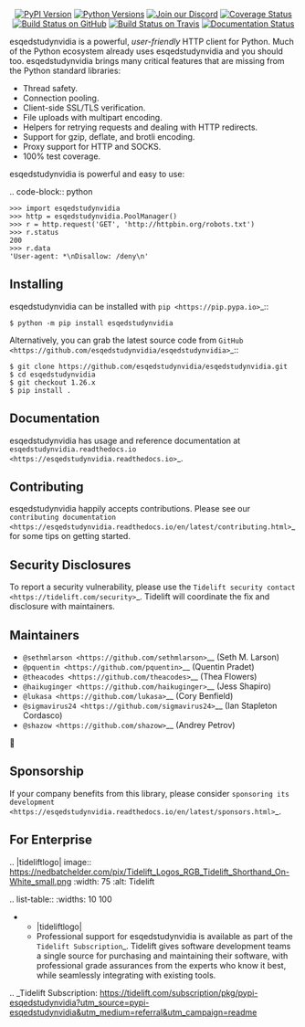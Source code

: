    <p align="center">
      <a href="https://pypi.org/project/esqedstudynvidia"><img alt="PyPI Version" src="https://img.shields.io/pypi/v/esqedstudynvidia.svg?maxAge=86400" /></a>
      <a href="https://pypi.org/project/esqedstudynvidia"><img alt="Python Versions" src="https://img.shields.io/pypi/pyversions/esqedstudynvidia.svg?maxAge=86400" /></a>
      <a href="https://discord.gg/CHEgCZN"><img alt="Join our Discord" src="https://img.shields.io/discord/756342717725933608?color=%237289da&label=discord" /></a>
      <a href="https://codecov.io/gh/esqedstudynvidia/esqedstudynvidia"><img alt="Coverage Status" src="https://img.shields.io/codecov/c/github/esqedstudynvidia/esqedstudynvidia.svg" /></a>
      <a href="https://github.com/esqedstudynvidia/esqedstudynvidia/actions?query=workflow%3ACI"><img alt="Build Status on GitHub" src="https://github.com/esqedstudynvidia/esqedstudynvidia/workflows/CI/badge.svg" /></a>
      <a href="https://travis-ci.org/esqedstudynvidia/esqedstudynvidia"><img alt="Build Status on Travis" src="https://travis-ci.org/esqedstudynvidia/esqedstudynvidia.svg?branch=master" /></a>
      <a href="https://esqedstudynvidia.readthedocs.io"><img alt="Documentation Status" src="https://readthedocs.org/projects/esqedstudynvidia/badge/?version=latest" /></a>
   </p>

esqedstudynvidia is a powerful, *user-friendly* HTTP client for Python. Much of the
Python ecosystem already uses esqedstudynvidia and you should too.
esqedstudynvidia brings many critical features that are missing from the Python
standard libraries:

- Thread safety.
- Connection pooling.
- Client-side SSL/TLS verification.
- File uploads with multipart encoding.
- Helpers for retrying requests and dealing with HTTP redirects.
- Support for gzip, deflate, and brotli encoding.
- Proxy support for HTTP and SOCKS.
- 100% test coverage.

esqedstudynvidia is powerful and easy to use:

.. code-block:: python

    >>> import esqedstudynvidia
    >>> http = esqedstudynvidia.PoolManager()
    >>> r = http.request('GET', 'http://httpbin.org/robots.txt')
    >>> r.status
    200
    >>> r.data
    'User-agent: *\nDisallow: /deny\n'


Installing
----------

esqedstudynvidia can be installed with `pip <https://pip.pypa.io>`_::

    $ python -m pip install esqedstudynvidia

Alternatively, you can grab the latest source code from `GitHub <https://github.com/esqedstudynvidia/esqedstudynvidia>`_::

    $ git clone https://github.com/esqedstudynvidia/esqedstudynvidia.git
    $ cd esqedstudynvidia
    $ git checkout 1.26.x
    $ pip install .


Documentation
-------------

esqedstudynvidia has usage and reference documentation at `esqedstudynvidia.readthedocs.io <https://esqedstudynvidia.readthedocs.io>`_.


Contributing
------------

esqedstudynvidia happily accepts contributions. Please see our
`contributing documentation <https://esqedstudynvidia.readthedocs.io/en/latest/contributing.html>`_
for some tips on getting started.


Security Disclosures
--------------------

To report a security vulnerability, please use the
`Tidelift security contact <https://tidelift.com/security>`_.
Tidelift will coordinate the fix and disclosure with maintainers.


Maintainers
-----------

- `@sethmlarson <https://github.com/sethmlarson>`__ (Seth M. Larson)
- `@pquentin <https://github.com/pquentin>`__ (Quentin Pradet)
- `@theacodes <https://github.com/theacodes>`__ (Thea Flowers)
- `@haikuginger <https://github.com/haikuginger>`__ (Jess Shapiro)
- `@lukasa <https://github.com/lukasa>`__ (Cory Benfield)
- `@sigmavirus24 <https://github.com/sigmavirus24>`__ (Ian Stapleton Cordasco)
- `@shazow <https://github.com/shazow>`__ (Andrey Petrov)

👋


Sponsorship
-----------

If your company benefits from this library, please consider `sponsoring its
development <https://esqedstudynvidia.readthedocs.io/en/latest/sponsors.html>`_.


For Enterprise
--------------

.. |tideliftlogo| image:: https://nedbatchelder.com/pix/Tidelift_Logos_RGB_Tidelift_Shorthand_On-White_small.png
   :width: 75
   :alt: Tidelift

.. list-table::
   :widths: 10 100

   * - |tideliftlogo|
     - Professional support for esqedstudynvidia is available as part of the `Tidelift
       Subscription`_.  Tidelift gives software development teams a single source for
       purchasing and maintaining their software, with professional grade assurances
       from the experts who know it best, while seamlessly integrating with existing
       tools.

.. _Tidelift Subscription: https://tidelift.com/subscription/pkg/pypi-esqedstudynvidia?utm_source=pypi-esqedstudynvidia&utm_medium=referral&utm_campaign=readme
